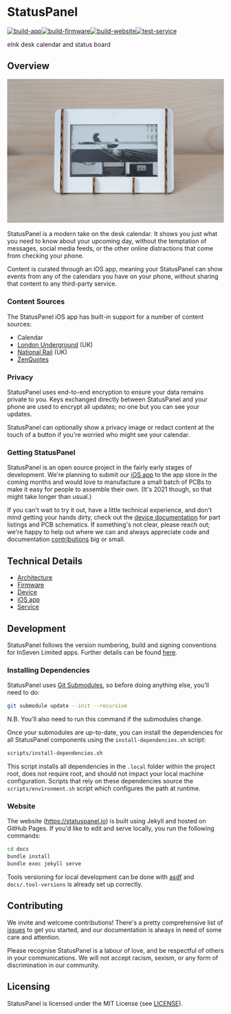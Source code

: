 # StatusPanel

[![build-app](https://github.com/inseven/statuspanel/actions/workflows/build-app.yaml/badge.svg)](https://github.com/inseven/statuspanel/actions/workflows/build-app.yaml)[![build-firmware](https://github.com/inseven/statuspanel/actions/workflows/build-firmware.yaml/badge.svg)](https://github.com/inseven/statuspanel/actions/workflows/build-firmware.yaml)[![build-website](https://github.com/inseven/statuspanel/actions/workflows/build-website.yaml/badge.svg)](https://github.com/inseven/statuspanel/actions/workflows/build-website.yaml)[![test-service](https://github.com/inseven/statuspanel/actions/workflows/test-service.yaml/badge.svg)](https://github.com/inseven/statuspanel/actions/workflows/test-service.yaml)

eInk desk calendar and status board

## Overview

![Photo of the original StatusPanel](images/hero.jpg)

StatusPanel is a modern take on the desk calendar. It shows you just what you need to know about your upcoming day, without the temptation of messages, social media feeds, or the other online distractions that come from checking your phone.

Content is curated through an iOS app, meaning your StatusPanel can show events from any of the calendars you have on your phone, without sharing that content to any third-party service.

### Content Sources

The StatusPanel iOS app has built-in support for a number of content sources:

- Calendar
- [London Underground](https://tfl.gov.uk/modes/tube/) (UK)
- [National Rail](https://www.nationalrail.co.uk) (UK)
- [ZenQuotes](https://zenquotes.io)

### Privacy

StatusPanel uses end-to-end encryption to ensure your data remains private to you. Keys exchanged directly between StatusPanel and your phone are used to encrypt all updates; no one but you can see your updates.

StatusPanel can optionally show a privacy image or redact content at the touch of a button if you're worried who might see your calendar.

### Getting StatusPanel

StatusPanel is an open source project in the fairly early stages of development. We're planning to submit our [iOS app](ios/README,markdown) to the app store in the coming months and would love to manufacture a small batch of PCBs to make it easy for people to assemble their own. (It's 2021 though, so that might take longer than usual.)

If you can't wait to try it out, have a little technical experience, and don't mind getting your hands dirty, check out the [device documentation](device/README.markdown) for part listings and PCB schematics. If something's not clear, please reach out; we're happy to help out where we can and always appreciate code and documentation [contributions](#contributing) big or small.

## Technical Details

- [Architecture](docs/architecture/index.markdown)
- [Firmware](firmware/README.markdown)
- [Device](device/README.markdown)
- [iOS app](ios/README.markdown)
- [Service](service/README.markdown)

## Development

StatusPanel follows the version numbering, build and signing conventions for InSeven Limited apps. Further details can be found [here](https://github.com/inseven/build-documentation).

### Installing Dependencies

StatusPanel uses [Git Submodules](https://git-scm.com/book/en/v2/Git-Tools-Submodules), so before doing anything else, you'll need to do:

```bash
git submodule update --init --recursive
```

N.B. You'll also need to run this command if the submodules change.

Once your submodules are up-to-date, you can install the dependencies for all StatusPanel components using the `install-dependencies.sh` script:

```bash
scripts/install-dependencies.sh
```

This script installs all dependencies in the `.local` folder within the project root, does not require root, and should not impact your local machine configuration. Scripts that rely on these dependencies source the `scripts/environment.sh` script which configures the path at runtime.

### Website

The website (https://statuspanel.io) is built using Jekyll and hosted on GitHub Pages. If you'd like to edit and serve locally, you run the following commands:

```bash
cd docs
bundle install
bundle exec jekyll serve
```

Tools versioning for local development can be done with [asdf](http://asdf-vm.com) and `docs/.tool-versions` is already set up correctly.

## Contributing

We invite and welcome contributions! There's a pretty comprehensive list of [issues](https://github.com/inseven/statuspanel/issues) to get you started, and our documentation is always in need of some care and attention.

Please recognise StatusPanel is a labour of love, and be respectful of others in your communications. We will not accept racism, sexism, or any form of discrimination in our community.

## Licensing

StatusPanel is licensed under the MIT License (see [LICENSE](LICENSE)).
